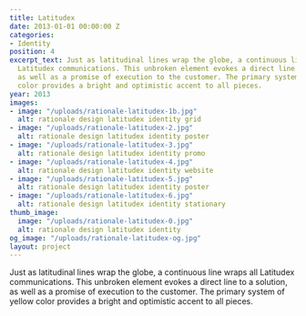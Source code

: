 ```yaml
---
title: Latitudex
date: 2013-01-01 00:00:00 Z
categories:
- Identity
position: 4
excerpt_text: Just as latitudinal lines wrap the globe, a continuous line wraps all
  Latitudex communications. This unbroken element evokes a direct line to a solution,
  as well as a promise of execution to the customer. The primary system of yellow
  color provides a bright and optimistic accent to all pieces.
year: 2013
images:
- image: "/uploads/rationale-latitudex-1b.jpg"
  alt: rationale design latitudex identity grid
- image: "/uploads/rationale-latitudex-2.jpg"
  alt: rationale design latitudex identity poster
- image: "/uploads/rationale-latitudex-3.jpg"
  alt: rationale design latitudex identity promo
- image: "/uploads/rationale-latitudex-4.jpg"
  alt: rationale design latitudex identity website
- image: "/uploads/rationale-latitudex-5.jpg"
  alt: rationale design latitudex identity poster
- image: "/uploads/rationale-latitudex-6.jpg"
  alt: rationale design latitudex identity stationary
thumb_image:
  image: "/uploads/rationale-latitudex-0.jpg"
  alt: rationale design latitudex identity
og_image: "/uploads/rationale-latitudex-og.jpg"
layout: project
---
```


Just as latitudinal lines wrap the globe, a continuous line wraps all Latitudex communications. This unbroken element evokes a direct line to a solution, as well as a promise of execution to the customer. The primary system of yellow color provides a bright and optimistic accent to all pieces.